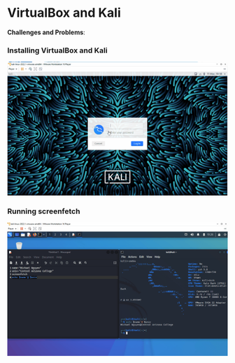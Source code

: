 # VirtualBox and Kali
**Challenges and Problems**: 

### Installing VirtualBox and Kali
<img src="KaliLogin.gif" alt="Virtualbox Installation">
 
### Running screenfetch
<img src="screenfetch.gif" alt="Running screenfetch">
